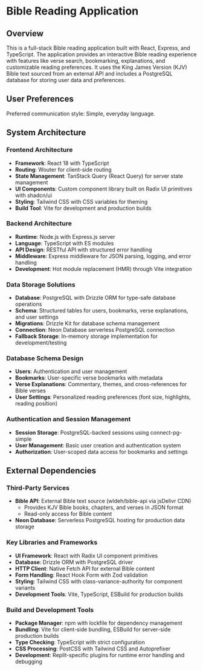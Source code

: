 # Bible Reading Application

## Overview

This is a full-stack Bible reading application built with React, Express, and TypeScript. The application provides an interactive Bible reading experience with features like verse search, bookmarking, explanations, and customizable reading preferences. It uses the King James Version (KJV) Bible text sourced from an external API and includes a PostgreSQL database for storing user data and preferences.

## User Preferences

Preferred communication style: Simple, everyday language.

## System Architecture

### Frontend Architecture
- **Framework**: React 18 with TypeScript
- **Routing**: Wouter for client-side routing
- **State Management**: TanStack Query (React Query) for server state management
- **UI Components**: Custom component library built on Radix UI primitives with shadcn/ui
- **Styling**: Tailwind CSS with CSS variables for theming
- **Build Tool**: Vite for development and production builds

### Backend Architecture
- **Runtime**: Node.js with Express.js server
- **Language**: TypeScript with ES modules
- **API Design**: RESTful API with structured error handling
- **Middleware**: Express middleware for JSON parsing, logging, and error handling
- **Development**: Hot module replacement (HMR) through Vite integration

### Data Storage Solutions
- **Database**: PostgreSQL with Drizzle ORM for type-safe database operations
- **Schema**: Structured tables for users, bookmarks, verse explanations, and user settings
- **Migrations**: Drizzle Kit for database schema management
- **Connection**: Neon Database serverless PostgreSQL connection
- **Fallback Storage**: In-memory storage implementation for development/testing

### Database Schema Design
- **Users**: Authentication and user management
- **Bookmarks**: User-specific verse bookmarks with metadata
- **Verse Explanations**: Commentary, themes, and cross-references for Bible verses
- **User Settings**: Personalized reading preferences (font size, highlights, reading position)

### Authentication and Session Management
- **Session Storage**: PostgreSQL-backed sessions using connect-pg-simple
- **User Management**: Basic user creation and authentication system
- **Authorization**: User-scoped data access for bookmarks and settings

## External Dependencies

### Third-Party Services
- **Bible API**: External Bible text source (wldeh/bible-api via jsDelivr CDN)
  - Provides KJV Bible books, chapters, and verses in JSON format
  - Read-only access for Bible content
- **Neon Database**: Serverless PostgreSQL hosting for production data storage

### Key Libraries and Frameworks
- **UI Framework**: React with Radix UI component primitives
- **Database**: Drizzle ORM with PostgreSQL driver
- **HTTP Client**: Native Fetch API for external Bible content
- **Form Handling**: React Hook Form with Zod validation
- **Styling**: Tailwind CSS with class-variance-authority for component variants
- **Development Tools**: Vite, TypeScript, ESBuild for production builds

### Build and Development Tools
- **Package Manager**: npm with lockfile for dependency management
- **Bundling**: Vite for client-side bundling, ESBuild for server-side production builds
- **Type Checking**: TypeScript with strict configuration
- **CSS Processing**: PostCSS with Tailwind CSS and Autoprefixer
- **Development**: Replit-specific plugins for runtime error handling and debugging